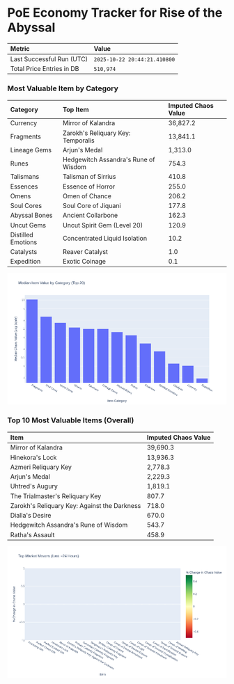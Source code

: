 # PoE Economy Tracker for Rise of the Abyssal

<!-- START_MAINTENANCE -->
| Metric | Value |
|:---|:---|
| Last Successful Run (UTC) | `2025-10-22 20:44:21.410800` |
| Total Price Entries in DB | `510,974` |

<!-- END_MAINTENANCE -->

<!-- START_DATAFRAME_DEBUG -->
<!-- END_DATAFRAME_DEBUG -->

<!-- START_CATEGORY_ANALYSIS -->
### Most Valuable Item by Category
| Category | Top Item | Imputed Chaos Value |
| :--- | :--- | :--- |
| Currency | Mirror of Kalandra | 36,827.2 |
| Fragments | Zarokh's Reliquary Key: Temporalis | 13,841.1 |
| Lineage Gems | Arjun's Medal | 1,313.0 |
| Runes | Hedgewitch Assandra's Rune of Wisdom | 754.3 |
| Talismans | Talisman of Sirrius | 410.8 |
| Essences | Essence of Horror | 255.0 |
| Omens | Omen of Chance | 206.2 |
| Soul Cores | Soul Core of Jiquani | 177.8 |
| Abyssal Bones | Ancient Collarbone | 162.3 |
| Uncut Gems | Uncut Spirit Gem (Level 20) | 120.9 |
| Distilled Emotions | Concentrated Liquid Isolation | 10.2 |
| Catalysts | Reaver Catalyst | 1.0 |
| Expedition | Exotic Coinage | 0.1 |


![Category Analysis Chart](charts/category_analysis.png)
<!-- END_ANALYSIS -->

<!-- START_ANALYSIS -->
### Top 10 Most Valuable Items (Overall)
| Item | Imputed Chaos Value |
| :--- | :--- |
| Mirror of Kalandra | 39,690.3 |
| Hinekora's Lock | 13,936.3 |
| Azmeri Reliquary Key | 2,778.3 |
| Arjun's Medal | 2,229.3 |
| Uhtred's Augury | 1,819.1 |
| The Trialmaster's Reliquary Key | 807.7 |
| Zarokh's Reliquary Key: Against the Darkness | 718.0 |
| Dialla's Desire | 670.0 |
| Hedgewitch Assandra's Rune of Wisdom | 543.7 |
| Ratha's Assault | 458.9 |


![Market Movers Chart](charts/market_movers.png)
<!-- END_ANALYSIS -->
